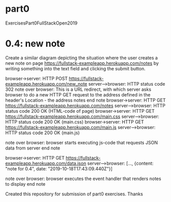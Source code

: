 # part0
ExercisesPart0FullStackOpen2019

# 0.4: new note
Create a similar diagram depicting the situation where the user creates a new note on page https://fullstack-exampleapp.herokuapp.com/notes by writing something into the text field and clicking the submit button.

browser->server: HTTP POST https://fullstack-exampleapp.herokuapp.com/new_note
server-->browser: HTTP status code 302
note over browser:
This is a URL redirect, with which server asks browser 
to do a new HTTP GET request to the address defined
in the header's Location - the address notes
end note
browser->server: HTTP GET https://fullstack-exampleapp.herokuapp.com/notes
server-->browser: HTTP status code 200 OK (HTML-code of page)
browser->server: HTTP GET https://fullstack-exampleapp.herokuapp.com/main.css
server-->browser: HTTP status code 200 OK (main.css)
browser->server: HTTP GET https://fullstack-exampleapp.herokuapp.com/main.js
server-->browser: HTTP status code 200 OK (main.js)

note over browser:
browser starts executing js-code
that requests JSON data from server 
end note

browser->server: HTTP GET https://fullstack-exampleapp.herokuapp.com/data.json
server-->browser: [..., {content: "note for 0.4", date: "2019-10-18T17:43:09.440Z"}]

note over browser:
browser executes the event handler
that renders notes to display
end note

Created this repository for submission of part0 exercises. Thanks
